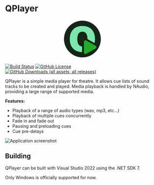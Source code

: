 # QPlayer
<p align="center">
    <img src="https://github.com/space928/QPlayer/blob/main/QPlayer/Resources/IconM.png?raw=true" alt="QPlayer Logo" width="128" height="128">
</p>

[![Build Status](https://github.com/space928/QPlayer/actions/workflows/dotnet-desktop.yml/badge.svg?branch=main)](https://github.com/space928/QPlayer/actions/workflows/dotnet-desktop.yml)
[![GitHub License](https://img.shields.io/github/license/space928/QPlayer)](https://github.com/space928/QPlayer/blob/main/LICENSE)
[![GitHub Downloads (all assets, all releases)](https://img.shields.io/github/downloads/space928/QPlayer/total)](https://github.com/space928/QPlayer/releases)


QPlayer is a simple media player for theatre. It allows cue lists of sound tracks to be created and 
played. Media playback is handled by NAudio, providing a large range of supported media.

**Features:**
 - Playback of a range of audio types (wav, mp3, etc...)
 - Playback of multiple cues concurrently
 - Fade in and fade out
 - Pausing and preloading cues
 - Cue pre-delays


![Application screenshot](https://github.com/space928/QPlayer/assets/15130114/1a63eaaa-2c13-48e4-be0e-e33b5921bb41)

## Building
QPlayer can be built with Visual Studio 2022 using the .NET SDK 7.

Only Windows is officially supported for now.
